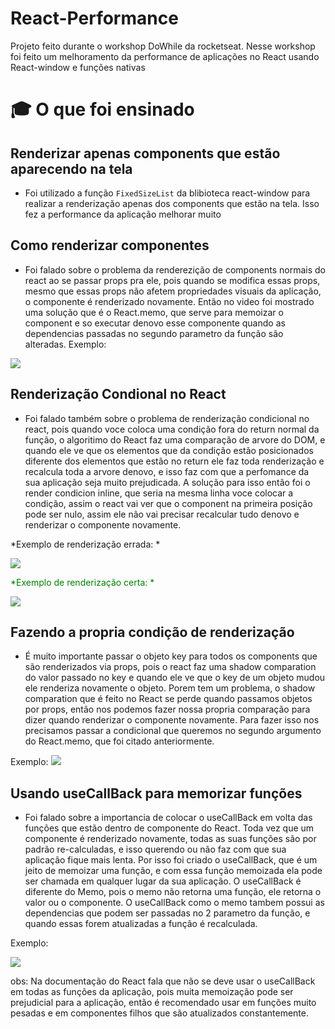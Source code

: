 # React-Performance
Projeto feito durante o workshop DoWhile da rocketseat. Nesse workshop foi feito um melhoramento da performance de aplicações no React usando React-window e funções nativas

# :mortar_board: O que foi ensinado
  
  ## Renderizar apenas components que estão aparecendo na tela
  
  - Foi utilizado a função `FixedSizeList` da blibioteca react-window para realizar a renderização apenas dos components que estão na tela. 
  Isso fez a performance da aplicação melhorar muito
  
  ## Como renderizar componentes
  
  - Foi falado sobre o problema da renderezição de components normais do react ao se passar props pra ele, pois quando se modifica essas props, mesmo que essas
  props não afetem propriedades visuais da aplicação, o componente é renderizado novamente. Então no video foi mostrado uma solução que é
  o React.memo, que serve para memoizar o component e so executar denovo esse componente quando as dependencias passadas no segundo parametro da função
  são alteradas. Exemplo:
  
   <img src="./github/exemplo1.png" />
  
  ## Renderização Condional no React
  
  - Foi falado também sobre o problema de renderização condicional no react, pois quando voce coloca uma condição fora do return normal da função, o algoritimo do React faz uma comparação de arvore do DOM, e quando ele ve que os elementos que da condição estão posicionados diferente dos elementos que estão no return ele faz toda renderização e recalcula toda a arvore denovo, e isso faz com
  que a perfomance da sua aplicação seja muito prejudicada. A solução para isso então foi o render condicion inline, que seria na mesma linha voce colocar
  a condição, assim o react vai ver que o component na primeira posição pode ser nulo, assim ele não vai precisar recalcular tudo denovo e renderizar o componente
  novamente.
  
  <span color="red">*Exemplo de renderização errada: *</span>
  
   <img src="./github/renderErrado.png" />
  
  
  <span style="color:green">*Exemplo de renderização certa: *</span>
  
   <img src="./github/renderCerta.png" />

## Fazendo a propria condição de renderização

 - É muito importante passar o objeto key para todos os components que são renderizados via props, pois o react faz uma shadow comparation do valor passado no key
 e quando ele ve que o key de um objeto mudou ele renderiza novamente o objeto. Porem tem um problema, o shadow comparation que é feito no React
 se perde quando passamos objetos por props, então nos podemos fazer nossa propria comparação para dizer quando renderizar o componente novamente. Para fazer isso
 nos precisamos passar a condicional que queremos no segundo argumento do React.memo, que foi citado anteriormente. 
 
 
 Exemplo: <img src="./github/Exemplorender.png" />
 
 ## Usando useCallBack para memorizar funções
 
 - Foi falado sobre a importancia de colocar o useCallBack em volta das funções que estão dentro de componente do React. Toda vez que um componente é renderizado
 novamente, todas as suas funções são por padrão re-calculadas, e isso querendo ou não faz com que sua aplicação fique mais lenta. Por isso foi criado o useCallBack, que é um jeito de memoizar uma função, e com essa função memoizada ela pode ser chamada em qualquer lugar da sua aplicação. O useCallBack é diferente
 do Memo, pois o memo não retorna uma função, ele retorna o valor ou o componente. O useCallBack como o memo tambem possui as dependencias que podem ser passadas
 no 2 parametro da função, e quando essas forem atualizadas a função é recalculada.
 
 Exemplo: 
 
 <img src="./github/ExempleCallBack.png" />
 
 obs: Na documentação do React fala que não se deve usar o useCallBack em todas as funções da aplicação, pois muita memoização pode ser prejudicial para a aplicação, então é recomendado usar em funções muito pesadas e em componentes filhos que são atualizados constantemente.  
